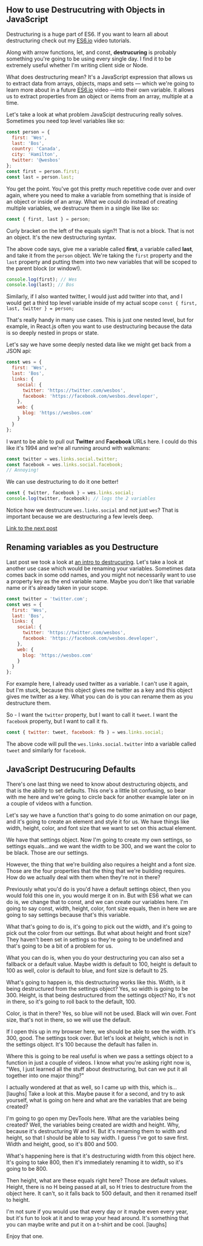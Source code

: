 ## How to use Destrucutring with Objects in JavaScript

Destructuring is a huge part of ES6. If you want to learn all about destructuring check out my [ES6.io](https://ES6.io) video tutorials.

Along with arrow functions, let, and const, **destrucuring** is probably something you're going to be using every single day. I find it to be extremely useful whether I'm writing client side or Node. 

What does destructuring mean? It's a JavaScript expression that allows us to extract data from arrays, objects, maps and sets — which we're going to learn more about in a future [ES6.io](https://ES6.io) video —into their own variable. It allows us to extract properties from an object or items from an array, multiple at a time.

Let's take a look at what problem JavaScipt destrucuring really solves. Sometimes you need top level variables like so:

```js
const person = {
  first: 'Wes',
  last: 'Bos',
  country: 'Canada',
  city: 'Hamilton',
  twitter: '@wesbos'
};
const first = person.first;
const last = person.last;
```

You get the point. You've got this pretty much repetitive code over and over again, where you need to make a variable from something that is inside of an object or inside of an array. What we could do instead of creating multiple variables, we destrucure them in a single like like so:

```js
const { first, last } = person;
```

Curly bracket on the left of the equals sign?! That is not a block. That is not an object. It's the new destructuring syntax.

The above code says, give me a variable called **first**, a variable called **last**, and take it from the `person` object. We're taking the `first` property and the `last` property and putting them into two new variables that will be scoped to the parent block (or window!). 

```js
console.log(first); // Wes
console.log(last); // Bos
```

Similarly, if I also wanted twitter, I would just add twitter into that, and I would get a third top level variable inside of my actual scope `const { first, last, twitter } = person;`

That's really handy in many use cases. This is just one nested level, but for example, in React.js often you want to use destructuring because the data is so deeply nested in props or state. 

Let's say we have some deeply nested data like we might get back from a JSON api:

```js
const wes = {
  first: 'Wes',
  last: 'Bos',
  links: {
    social: {
      twitter: 'https://twitter.com/wesbos',
      facebook: 'https://facebook.com/wesbos.developer',
    },
    web: {
      blog: 'https://wesbos.com'
    }
  }
};
```

I want to be able to pull out **Twitter** and **Facebook** URLs here. I could do this like it's 1994 and we're all running around with walkmans:

```js
const twitter = wes.links.social.twitter;
const facebook = wes.links.social.facebook;
// Annoying!
```

We can use destructuring to do it one better! 

```js
const { twitter, facebook } = wes.links.social;
console.log(twitter, facebook); // logs the 2 variables 
```

Notice how we destrucure `wes.links.social` and not just `wes`? That is important because we are destructuring a few levels deep. 

[Link to the next post](...)

<!-- New Post -->

## Renaming variables as you Destructure

Last post we took a look at [an intro to destrucuring](TODO). Let's take a look at another use case which would be renaming your variables. Sometimes data comes back in some odd names, and you might not necessarily want to use a property key as the end variable name. Maybe you don't like that variable name or it's already taken in your scope.


```js
const twitter = 'twitter.com';
const wes = {
  first: 'Wes',
  last: 'Bos',
  links: {
    social: {
      twitter: 'https://twitter.com/wesbos',
      facebook: 'https://facebook.com/wesbos.developer',
    },
    web: {
      blog: 'https://wesbos.com'
    }
  }
};
```

For example here, I already used twitter as a variable. I can't use it again, but I'm stuck, because this object gives me twitter as a key and this object gives me twitter as a key. What you can do is you can rename them as you destructure them.

So - I want the `twitter` property, but I want to call it `tweet`. I want the `facebook` property, but I want to call it `fb`.

```js
const { twitter: tweet, facebook: fb } = wes.links.social;
```

The above code will pull the `wes.links.social.twitter` into a variable called `tweet` and similarly for `facebook`. 

<!-- New Post -->
## JavaScript Destrucuring Defaults

There's one last thing we need to know about destructuring objects, and that is the ability to set defaults. This one's a little bit confusing, so bear with me here and we're going to circle back for another example later on in a couple of videos with a function.

Let's say we have a function that's going to do some animation on our page, and it's going to create an element and style it for us. We have things like width, height, color, and font size that we want to set on this actual element.

We have that settings object. Now I'm going to create my own settings, so settings equals...and we want the width to be 300, and we want the color to be black. Those are our settings.

However, the thing that we're building also requires a height and a font size. Those are the four properties that the thing that we're building requires. How do we actually deal with them when they're not in there?

Previously what you'd do is you'd have a default settings object, then you would fold this one in, you would merge it on in. But with ES6 what we can do is, we change that to const, and we can create our variables here. I'm going to say const, width, height, color, font size equals, then in here we are going to say settings because that's this variable.

What that's going to do is, it's going to pick out the width, and it's going to pick out the color from our settings. But what about height and front size? They haven't been set in settings so they're going to be undefined and that's going to be a bit of a problem for us.

What you can do is, when you do your destructuring you can also set a fallback or a default value. Maybe width is default to 100, height is default to 100 as well, color is default to blue, and font size is default to 25.

What's going to happen is, this destructuring works like this. Width, is it being destructured from the settings object? Yes, so width is going to be 300. Height, is that being destructured from the settings object? No, it's not in there, so it's going to roll back to the default, 100.

Color, is that in there? Yes, so blue will not be used. Black will win over. Font size, that's not in there, so we will use the default.

If I open this up in my browser here, we should be able to see the width. It's 300, good. The settings took over. But let's look at height, which is not in the settings object. It's 100 because the default has fallen in.

Where this is going to be real useful is when we pass a settings object to a function in just a couple of videos. I know what you're asking right now is, "Wes, I just learned all the stuff about destructuring, but can we put it all together into one major thing?"

I actually wondered at that as well, so I came up with this, which is...[laughs] Take a look at this. Maybe pause it for a second, and try to ask yourself, what is going on here and what are the variables that are being created?

I'm going to go open my DevTools here. What are the variables being created? Well, the variables being created are width and height. Why, because it's destructuring W and H. But it's renaming them to width and height, so that I should be able to say width. I guess I've got to save first. Width and height, good, so it's 800 and 500.

What's happening here is that it's destructuring width from this object here. It's going to take 800, then it's immediately renaming it to width, so it's going to be 800.

Then height, what are these equals right here? Those are default values. Height, there is no H being passed at all, so H tries to destructure from the object here. It can't, so it falls back to 500 default, and then it renamed itself to height.

I'm not sure if you would use that every day or it maybe even every year, but it's fun to look at it and to wrap your head around. It's something that you can maybe write and put it on a t-shirt and be cool. [laughs]

Enjoy that one.
